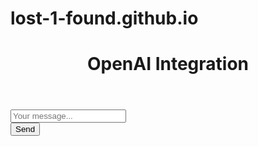 # lost-1-found.github.io
<!DOCTYPE html>
<html lang="en">
<head>
    <meta charset="UTF-8">
    <meta name="viewport" content="width=device-width, initial-scale=1.0">
    <title>OpenAI Integration</title>
</head>
<body>
<header>
        <h1>OpenAI Integration</h1>
    </header>
<main>
        <div id="ai-content">
<div id="chat-window">
            <div id="chat-area"></div>
            <div id="input-area">
                <input type="text" id="user-input" placeholder="Your message...">
            </div>
            <button type="submit" id="send-button">Send</button>
        </div>
    </main>
<script src="https://cdn.jsdelivr.net/npm/openai@0.30.0"></script>
</body>
</html>